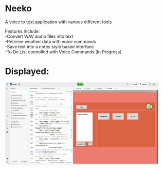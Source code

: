 # Neeko 
A voice to text application with various different tools 

Features Include:  
-Convert WAV audio files into text  
-Retrieve weather data with voice commands  
-Save text into a notes style based interface  
-To Do List controlled with Voice Commands (In Progress)  

# Displayed: 
![Neeko](neeko-in-action.png)
